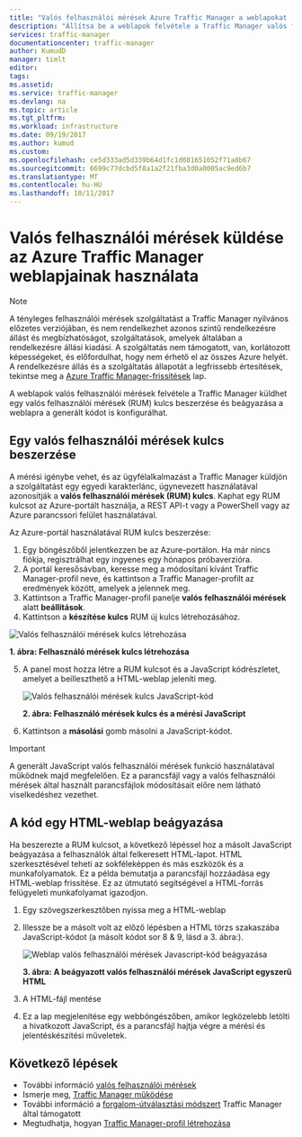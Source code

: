 ```yaml
---
title: "Valós felhasználói mérések Azure Traffic Manager a weblapokat |} Microsoft Docs"
description: "Állítsa be a weblapok felvétele a Traffic Manager valós felhasználói mérések küldhet."
services: traffic-manager
documentationcenter: traffic-manager
author: KumudD
manager: timlt
editor: 
tags: 
ms.assetid: 
ms.service: traffic-manager
ms.devlang: na
ms.topic: article
ms.tgt_pltfrm: 
ms.workload: infrastructure
ms.date: 09/19/2017
ms.author: kumud
ms.custom: 
ms.openlocfilehash: ce5d333ad5d339b64d1fc1d081651052f71a8b67
ms.sourcegitcommit: 6699c77dcbd5f8a1a2f21fba3d0a0005ac9ed6b7
ms.translationtype: MT
ms.contentlocale: hu-HU
ms.lasthandoff: 10/11/2017
---
```

# <a name="how-to-send-real-user-measurements-to-azure-traffic-manager-using-web-pages"></a>Valós felhasználói mérések küldése az Azure Traffic Manager weblapjainak használata

>[!NOTE]
>A tényleges felhasználói mérések szolgáltatást a Traffic Manager nyilvános előzetes verziójában, és nem rendelkezhet azonos szintű rendelkezésre állást és megbízhatóságot, szolgáltatások, amelyek általában a rendelkezésre állási kiadási. A szolgáltatás nem támogatott, van, korlátozott képességeket, és előfordulhat, hogy nem érhető el az összes Azure helyét. A rendelkezésre állás és a szolgáltatás állapotát a legfrissebb értesítések, tekintse meg a [Azure Traffic Manager-frissítések](https://azure.microsoft.com/updates/?product=traffic-manager) lap.

A weblapok valós felhasználói mérések felvétele a Traffic Manager küldhet egy valós felhasználói mérések (RUM) kulcs beszerzése és beágyazása a weblapra a generált kódot is konfigurálhat.

## <a name="obtain-a-real-user-measurements-key"></a>Egy valós felhasználói mérések kulcs beszerzése

A mérési igénybe vehet, és az ügyfélalkalmazást a Traffic Manager küldjön a szolgáltatást egy egyedi karakterlánc, úgynevezett használatával azonosítják a **valós felhasználói mérések (RUM) kulcs**. Kaphat egy RUM kulcsot az Azure-portált használja, a REST API-t vagy a PowerShell vagy az Azure parancssori felület használatával.

Az Azure-portál használatával RUM kulcs beszerzése:
1. Egy böngészőből jelentkezzen be az Azure-portálon. Ha már nincs fiókja, regisztrálhat egy ingyenes egy hónapos próbaverzióra.
2. A portál keresősávban, keresse meg a módosítani kívánt Traffic Manager-profil neve, és kattintson a Traffic Manager-profilt az eredmények között, amelyek a jelennek meg.
3. Kattintson a Traffic Manager-profil panelje **valós felhasználói mérések** alatt **beállítások**.
4. Kattintson a **készítése kulcs** RUM új kulcs létrehozásához.
 
  ![Valós felhasználói mérések kulcs létrehozása](./media/traffic-manager-create-rum-visual-studio/generate-rum-key.png)

   **1. ábra: Felhasználó mérések kulcs létrehozása**

5. A panel most hozza létre a RUM kulcsot és a JavaScript kódrészletet, amelyet a beilleszthető a HTML-weblap jeleníti meg.
 
    ![Valós felhasználói mérések kulcs JavaScript-kód](./media/traffic-manager-create-rum-web-pages/rum-javascript-code.png)

    **2. ábra: Felhasználó mérések kulcs és a mérési JavaScript**
 
6.  Kattintson a **másolási** gomb másolni a JavaScript-kódot. 

>[!IMPORTANT]
> A generált JavaScript valós felhasználói mérések funkció használatával működnek majd megfelelően. Ez a parancsfájl vagy a valós felhasználói mérések által használt parancsfájlok módosításait előre nem látható viselkedéshez vezethet.

## <a name="embed-the-code-to-an-html-web-page"></a>A kód egy HTML-weblap beágyazása

Ha beszerezte a RUM kulcsot, a következő lépéssel hoz a másolt JavaScript beágyazása a felhasználók által felkeresett HTML-lapot. HTML szerkesztésével teheti az sokféleképpen és más eszközök és a munkafolyamatok. Ez a példa bemutatja a parancsfájl hozzáadása egy HTML-weblap frissítése. Ez az útmutató segítségével a HTML-forrás felügyeleti munkafolyamat igazodjon.

1.  Egy szövegszerkesztőben nyissa meg a HTML-weblap
2.  Illessze be a másolt volt az előző lépésben a HTML törzs szakaszába JavaScript-kódot (a másolt kódot sor 8 & 9, lásd a 3. ábra:).
 
    ![Weblap valós felhasználói mérések Javascript-kód beágyazása](./media/traffic-manager-create-rum-web-pages/rum-javascript-code.png)  

    **3. ábra: A beágyazott valós felhasználói mérések JavaScript egyszerű HTML**

3.  A HTML-fájl mentése
4. Ez a lap megjelenítése egy webböngészőben, amikor legközelebb letölti a hivatkozott JavaScript, és a parancsfájl hajtja végre a mérési és jelentéskészítési műveletek.


## <a name="next-steps"></a>Következő lépések
- További információ [valós felhasználói mérések](traffic-manager-rum-overview.md)
- Ismerje meg, [Traffic Manager működése](traffic-manager-overview.md)
- További információ a [forgalom-útválasztási módszert](traffic-manager-routing-methods.md) Traffic Manager által támogatott
- Megtudhatja, hogyan [Traffic Manager-profil létrehozása](traffic-manager-create-profile.md)

